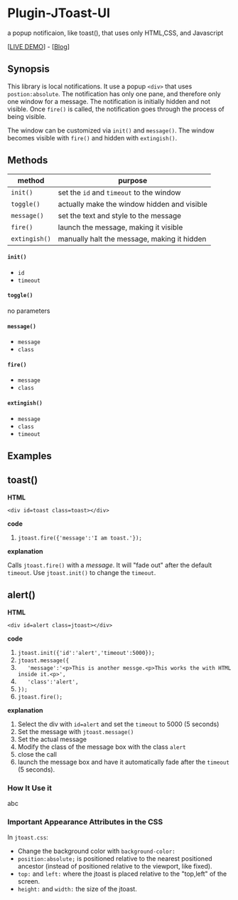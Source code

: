 # Plugin-JToast-UI
a popup notificaion, like toast(), that uses only HTML,CSS, and Javascript

[[LIVE DEMO]()] - [[Blog]()]

## Synopsis ##

This library is local notifications. It use a popup `<div>` that uses `postion:absolute`. The notification has only one pane, and therefore only one window for a message. The notification is initially hidden and not visible. Once `fire()` is called, the notification goes through the process of being visible. 

The window can be customized via `init()` and `message()`. The window becomes visible with `fire()` and hidden with `extingish()`. 

## Methods ##

method        |  purpose
--------------|-----------
`init()`      | set the `id` and `timeout` to the window 
`toggle()`    | actually make the window hidden and visible
`message()`   | set the text and style to the message
`fire()`      | launch the message, making it visible
`extingish()` | manually halt the message, making it hidden


#### `init()` ####
- `id`
- `timeout` 

#### `toggle()` ####
no parameters

#### `message()` ####
- `message`
- `class`

#### `fire()` ####
- `message`
- `class`

#### `extingish()` ####
- `message`
- `class`
- `timeout` 



## Examples ##

## <a name=toast>toast()</a> ##

**HTML**

    <div id=toast class=toast></div>

**code**

1. `jtoast.fire({'message':'I am toast.'});`

**explanation**

Calls `jtoast.fire()` with a *message*. It will "fade out" after the default `timeout`. Use `jtoast.init()` to change the `timeout`.

## <a name=alert>alert()</a> ##

**HTML**

    <div id=alert class=jtoast></div>

**code**

1.    `jtoast.init({'id':'alert','timeout':5000});`
2.    `jtoast.message({`
3.    `   'message':'<p>This is another messge.<p>This works the with HTML inside it.<p>',`
4.    `   'class':'alert',`
5.    `});`
6.    `jtoast.fire();`

**explanation**

1. Select the div with `id=alert` and set the `timeout` to 5000 (5 seconds)
2. Set the message with `jtoast.message()`
3. Set the actual message
4. Modify the class of the message box with the class `alert`
5. close the call
6. launch the message box and have it automatically fade after the `timeout` (5 seconds).

### How It Use it ###

abc

### Important Appearance Attributes in the CSS ##

In `jtoast.css`:

- Change the background color with `background-color:`
- `position:absolute;` is positioned relative to the nearest positioned ancestor (instead of positioned relative to the viewport, like fixed).
- `top:` and `left:` where the jtoast is placed relative to the "top,left" of the screen.
- `height:` and `width:` the size of the jtoast.
